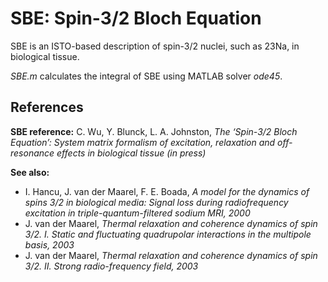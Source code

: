 # SBE: Spin-3/2 Bloch Equation
SBE is an ISTO-based description of spin-3/2 nuclei, such as 23Na, in biological tissue.

*SBE.m* calculates the integral of SBE using MATLAB solver *ode45*.

## References
**SBE reference:** C. Wu, Y. Blunck, L. A. Johnston, *The ‘Spin-3/2 Bloch Equation’: System matrix formalism of excitation, relaxation and off-resonance effects in biological tissue (in press)*

**See also:** 
* I. Hancu, J. van der Maarel, F. E. Boada, *A model for the dynamics of spins 3/2 in biological media: Signal loss during radiofrequency excitation in triple-quantum-filtered sodium MRI, 2000*
* J. van der Maarel, *Thermal relaxation and coherence dynamics of spin 3/2. I. Static and fluctuating quadrupolar interactions in the multipole basis, 2003*
* J. van der Maarel, *Thermal relaxation and coherence dynamics of spin 3/2. II. Strong radio-frequency field, 2003*
